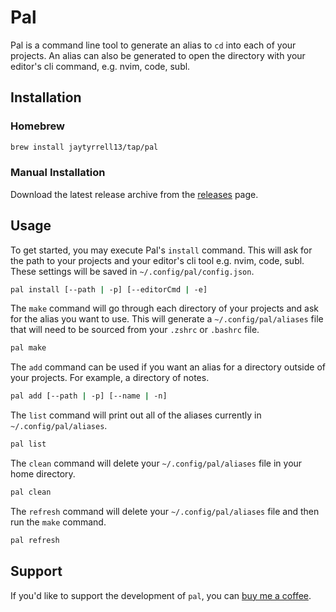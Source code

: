 # Pal

Pal is a command line tool to generate an alias to `cd` into each of your projects. An alias can also be generated to open the directory with your editor's cli command, e.g. nvim, code, subl.

## Installation

### Homebrew

```bash
brew install jaytyrrell13/tap/pal
```

### Manual Installation

Download the latest release archive from the [releases](https://github.com/jaytyrrell13/pal/releases) page.

## Usage

To get started, you may execute Pal's `install` command. This will ask for the path to your projects and your editor's cli tool e.g. nvim, code, subl. These settings will be saved in `~/.config/pal/config.json`.

```bash
pal install [--path | -p] [--editorCmd | -e]
```

The `make` command will go through each directory of your projects and ask for the alias you want to use. This will generate a `~/.config/pal/aliases` file that will need to be sourced from your `.zshrc` or `.bashrc` file.

```bash
pal make
```

The `add` command can be used if you want an alias for a directory outside of your projects. For example, a directory of notes.

```bash
pal add [--path | -p] [--name | -n]
```

The `list` command will print out all of the aliases currently in `~/.config/pal/aliases`.

```bash
pal list
```

The `clean` command will delete your `~/.config/pal/aliases` file in your home directory.

```bash
pal clean
```

The `refresh` command will delete your `~/.config/pal/aliases` file and then run the `make` command.

```bash
pal refresh
```

## Support

If you'd like to support the development of `pal`, you can [buy me a coffee](https://www.buymeacoffee.com/jaytyrrell).
